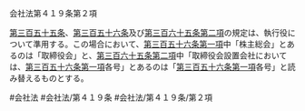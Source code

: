 会社法第４１９条第２項

[第三百五十五条](会社法＿＿＿＿第３５５条)、[第三百五十六条](会社法＿＿＿＿第３５６条)及び[第三百六十五条第二項](会社法＿＿＿＿第３６５条第２項)の規定は、執行役について準用する。この場合において、[第三百五十六条第一項](会社法＿＿＿＿第３５６条第１項)中「株主総会」とあるのは「取締役会」と、[第三百六十五条第二項](会社法＿＿＿＿第３６５条第２項)中「取締役会設置会社においては、[第三百五十六条第一項](会社法＿＿＿＿第３５６条第１項)各号」とあるのは「[第三百五十六条第一項](会社法＿＿＿＿第３５６条第１項)各号」と読み替えるものとする。

#会社法
#会社法/第４１９条
#会社法/第４１９条/第２項
